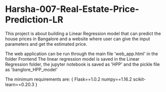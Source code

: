 # Harsha-007-Real-Estate-Price-Prediction-LR
This project is about building a Linear Regression model that can predict the house prices in Bangalore and a website where user can give the input parameters and get the estimated price.

The web application can be run through the main file 'web_app.html' in the folder Frontend
The linear regression model is saved in the Linear Regression folder, the jupyter notebook is saved as 'HPP' and the pickle file as 'banglore_HPP_model'

The minimum requirements are: 
{ Flask==1.0.2
numpy==1.16.2
scikit-learn==0.20.3 }
